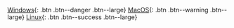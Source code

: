 [Windows](https://netfoundry.jfrog.io/netfoundry/ziti-release/ziti-enroller/amd64/windows/0.14.9/ziti-enroller.tar.gz){: .btn .btn--danger .btn--large}
[MacOS](https://netfoundry.jfrog.io/netfoundry/ziti-release/ziti-enroller/amd64/darwin/0.14.9/ziti-enroller.tar.gz){: .btn .btn--warning .btn--large}
[Linux](https://netfoundry.jfrog.io/netfoundry/ziti-release/ziti-enroller/amd64/linux/0.14.9/ziti-enroller.tar.gz){: .btn .btn--success .btn--large}
